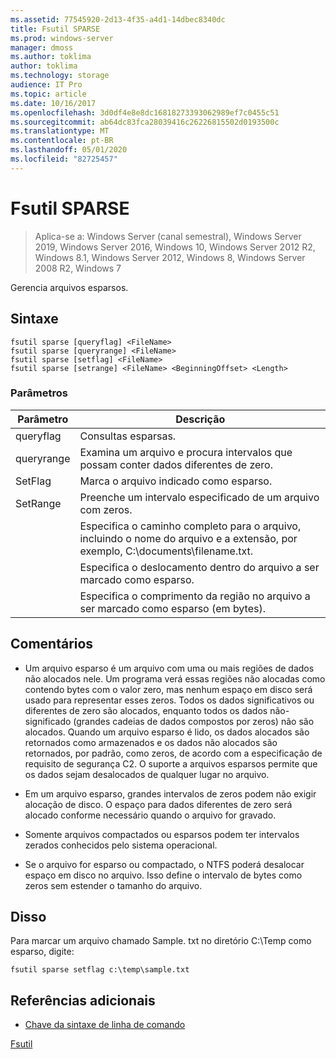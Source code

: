 ```yaml
---
ms.assetid: 77545920-2d13-4f35-a4d1-14dbec8340dc
title: Fsutil SPARSE
ms.prod: windows-server
manager: dmoss
ms.author: toklima
author: toklima
ms.technology: storage
audience: IT Pro
ms.topic: article
ms.date: 10/16/2017
ms.openlocfilehash: 3d0df4e8e8dc16818273393062989ef7c0455c51
ms.sourcegitcommit: ab64dc83fca28039416c26226815502d0193500c
ms.translationtype: MT
ms.contentlocale: pt-BR
ms.lasthandoff: 05/01/2020
ms.locfileid: "82725457"
---
```

# <a name="fsutil-sparse"></a>Fsutil SPARSE
> Aplica-se a: Windows Server (canal semestral), Windows Server 2019, Windows Server 2016, Windows 10, Windows Server 2012 R2, Windows 8.1, Windows Server 2012, Windows 8, Windows Server 2008 R2, Windows 7

Gerencia arquivos esparsos.



## <a name="syntax"></a>Sintaxe

```
fsutil sparse [queryflag] <FileName>
fsutil sparse [queryrange] <FileName>
fsutil sparse [setflag] <FileName>
fsutil sparse [setrange] <FileName> <BeginningOffset> <Length>
```

### <a name="parameters"></a>Parâmetros

|     Parâmetro     |                                                    Descrição                                                    |
|-------------------|-------------------------------------------------------------------------------------------------------------------|
|     queryflag     |                                                  Consultas esparsas.                                                  |
|    queryrange     |                        Examina um arquivo e procura intervalos que possam conter dados diferentes de zero.                        |
|      SetFlag      |                                        Marca o arquivo indicado como esparso.                                        |
|     SetRange      |                                   Preenche um intervalo especificado de um arquivo com zeros.                                   |
|    <FileName>     | Especifica o caminho completo para o arquivo, incluindo o nome do arquivo e a extensão, por exemplo, C:\documents\filename.txt. |
| <BeginningOffset> |                              Especifica o deslocamento dentro do arquivo a ser marcado como esparso.                              |
|     <Length>      |                 Especifica o comprimento da região no arquivo a ser marcado como esparso (em bytes).                 |

## <a name="remarks"></a>Comentários

-   Um arquivo esparso é um arquivo com uma ou mais regiões de dados não alocados nele. Um programa verá essas regiões não alocadas como contendo bytes com o valor zero, mas nenhum espaço em disco será usado para representar esses zeros. Todos os dados significativos ou diferentes de zero são alocados, enquanto todos os dados não-significado (grandes cadeias de dados compostos por zeros) não são alocados. Quando um arquivo esparso é lido, os dados alocados são retornados como armazenados e os dados não alocados são retornados, por padrão, como zeros, de acordo com a especificação de requisito de segurança C2. O suporte a arquivos esparsos permite que os dados sejam desalocados de qualquer lugar no arquivo.

-   Em um arquivo esparso, grandes intervalos de zeros podem não exigir alocação de disco. O espaço para dados diferentes de zero será alocado conforme necessário quando o arquivo for gravado.

-   Somente arquivos compactados ou esparsos podem ter intervalos zerados conhecidos pelo sistema operacional.

-   Se o arquivo for esparso ou compactado, o NTFS poderá desalocar espaço em disco no arquivo. Isso define o intervalo de bytes como zeros sem estender o tamanho do arquivo.

## <a name="examples"></a><a name="BKMK_examples"></a>Disso
Para marcar um arquivo chamado Sample. txt no diretório C:\Temp como esparso, digite:

```
fsutil sparse setflag c:\temp\sample.txt 
```

## <a name="additional-references"></a>Referências adicionais
- [Chave da sintaxe de linha de comando](command-line-syntax-key.md)

[Fsutil](Fsutil.md)


